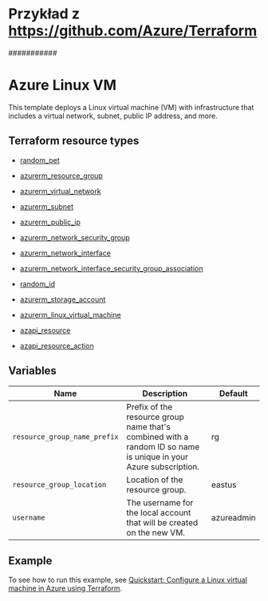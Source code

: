 # Przykład z  https://github.com/Azure/Terraform
###########


# Azure Linux VM

This template deploys a Linux virtual machine (VM) with infrastructure that includes a virtual network, subnet, public IP address, and more.

## Terraform resource types

- [random_pet](https://registry.terraform.io/providers/hashicorp/random/latest/docs/resources/pet)
- [azurerm_resource_group](https://registry.terraform.io/providers/hashicorp/azurerm/latest/docs/resources/resource_group)

- [azurerm_virtual_network](https://registry.terraform.io/providers/hashicorp/azurerm/latest/docs/resources/virtual_network)
- [azurerm_subnet](https://registry.terraform.io/providers/hashicorp/azurerm/latest/docs/resources/subnet)
- [azurerm_public_ip](https://registry.terraform.io/providers/hashicorp/azurerm/latest/docs/resources/public_ip)
- [azurerm_network_security_group](https://registry.terraform.io/providers/hashicorp/azurerm/latest/docs/resources/network_security_group)
- [azurerm_network_interface](https://registry.terraform.io/providers/hashicorp/azurerm/latest/docs/resources/network_interface)
- [azurerm_network_interface_security_group_association](https://registry.terraform.io/providers/hashicorp/azurerm/latest/docs/resources/network_interface_security_group_association)
- [random_id](https://registry.terraform.io/providers/hashicorp/random/latest/docs/resources/id)
- [azurerm_storage_account](https://registry.terraform.io/providers/hashicorp/azurerm/latest/docs/resources/storage_account)
- [azurerm_linux_virtual_machine](https://registry.terraform.io/providers/hashicorp/azurerm/latest/docs/resources/linux_virtual_machine)
- [azapi_resource](https://registry.terraform.io/providers/Azure/azapi/latest/docs/resources/azapi_resource)
- [azapi_resource_action](https://registry.terraform.io/providers/Azure/azapi/latest/docs/resources/azapi_resource_action)

## Variables

| **Name** | **Description** | **Default** |
|---|---|---|
| `resource_group_name_prefix` | Prefix of the resource group name that's combined with a random ID so name is unique in your Azure subscription. | rg |
| `resource_group_location` | Location of the resource group. | eastus |
| `username` | The username for the local account that will be created on the new VM. | azureadmin |

## Example

To see how to run this example, see [Quickstart: Configure a Linux virtual machine in Azure using Terraform](https://learn.microsoft.com/azure/virtual-machines/linux/quick-create-terraform).
